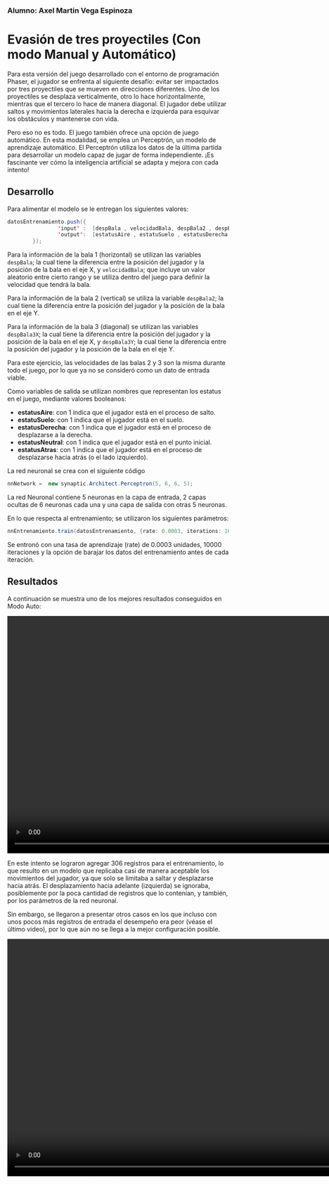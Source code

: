 ### Alumno: Axel Martin Vega Espinoza

# Evasión de tres proyectiles (Con modo Manual y Automático)

Para esta versión del juego desarrollado con el entorno de programación Phaser, el jugador se enfrenta al siguiente desafío: evitar ser impactados por tres proyectiles que se mueven en direcciones diferentes. Uno de los proyectiles se desplaza verticalmente, otro lo hace horizontalmente, mientras que el tercero lo hace de manera diagonal. El jugador debe utilizar saltos y movimientos laterales hacia la derecha e izquierda para esquivar los obstáculos y mantenerse con vida.

Pero eso no es todo. El juego también ofrece una opción de juego automático. En esta modalidad, se emplea un Perceptrón, un modelo de aprendizaje automático. El Perceptrón utiliza los datos de la última partida para desarrollar un modelo capaz de jugar de forma independiente. ¡Es fascinante ver cómo la inteligencia artificial se adapta y mejora con cada intento!


## Desarrollo

Para alimentar el modelo se le entregan los siguientes valores:

```Java
datosEntrenamiento.push({
                'input' :  [despBala , velocidadBala, despBala2 , despBala3x, despBala3y],
                'output':  [estatusAire , estatuSuelo , estatusDerecha , estatusNeutral , estatusAtras]
        });
```

Para la información de la bala 1 (horizontal) se utilizan las variables `despBala`; la cual tiene la diferencia entre la posición del jugador y la posición de la bala en el eje X, y `velocidadBala`; que incluye un valor aleatorio entre cierto rango y se utiliza dentro del juego para definir la velocidad que tendrá la bala.   

Para la información de la bala 2 (vertical) se utiliza la variable `despBala2`; la cual tiene la diferencia entre la posición del jugador y la posición de la bala en el eje Y.    

Para la información de la bala 3 (diagonal) se utilizan las variables `despBala3X`; la cual tiene la diferencia entre la posición del jugador y la posición de la bala en el eje X, y `despBala3Y`; la cual tiene la diferencia entre la posición del jugador y la posición de la bala en el eje Y.    

Para este ejercicio, las velocidades de las balas 2 y 3 son la misma durante todo el juego, por lo que ya no se consideró como un dato de entrada viable.

Como variables de salida se utilizan nombres que representan los estatus en el juego, mediante valores booleanos:
* **estatusAire**: con 1 indica que el jugador está en el proceso de salto.
* **estatuSuelo**: con 1 indica que el jugador está en el suelo.
* **estatusDerecha**: con 1 indica que el jugador está en el proceso de desplazarse a la derecha.
* **estatusNeutral**: con 1 indica que el jugador está en el punto inicial.
* **estatusAtras**: con 1 indica que el jugador está en el proceso de desplazarse hacia atrás (o el lado izquierdo).

La red neuronal se crea con el siguiente código

```Java
nnNetwork =  new synaptic.Architect.Perceptron(5, 6, 6, 5);
```

La red Neuronal contiene 5 neuronas en la capa de entrada, 2 capas ocultas de 6 neuronas cada una y una capa de salida con otras 5 neuronas.

En lo que respecta al entrenamiento; se utilizaron los siguientes parámetros:

```Java
nnEntrenamiento.train(datosEntrenamiento, {rate: 0.0003, iterations: 10000, shuffle: true});
```

Se entronó con una tasa de aprendizaje (rate) de 0.0003 unidades, 10000 iteraciones y la opción de barajar los datos del entrenamiento antes de cada iteración.

## Resultados

A continuación se muestra uno de los mejores resultados conseguidos en Modo Auto:

<video src="./evidencia/recorte.mp4" width="1080"  controls ></video>

En este intento se lograron agregar 306 registros para el entrenamiento, lo que resulto en un modelo que replicaba casi de manera aceptable los movimientos del jugador, ya que solo se limitaba a saltar y desplazarse hacia atrás. El desplazamiento hacia adelante (izquierda) se ignoraba, posiblemente por la poca cantidad de registros que lo contenían, y también, por los parámetros de la red neuronal.

Sin embargo, se llegaron a presentar otros casos en los que incluso con unos pocos más registros de entrada el desempeño era peor (véase el último video), por lo que aún no se llega a la mejor configuración posible.

<video src="./evidencia/recorte2.mp4" width="1080" controls ></video>